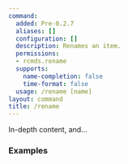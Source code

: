 ```yaml
---
command:
  added: Pre-0.2.7
  aliases: []
  configuration: []
  description: Renames an item.
  permissions:
  - rcmds.rename
  supports:
    name-completion: false
    time-format: false
  usage: /rename [name]
layout: command
title: /rename
---
```


In-depth content, and...

### Examples



